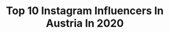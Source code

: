 ---
title: Top 10 Instagram Influencers In Austria In 2020
description: Identify the most popular Instagram accounts on inBeat.
platform: Instagram
profiles:
  - username: "melamed_matan"
    fullname: "MATAN MELAMED 🦍🌏"
    location: "Austria"
    followers: 3016
    engagement: 2401
    commentsToLikes: 0.122842
    avatar: "https://scontent-ams4-1.cdninstagram.com/v/t51.2885-19/s320x320/74792374_492628581460981_7107392235963940864_n.jpg?_nc_ht=scontent-ams4-1.cdninstagram.com&_nc_ohc=GJCmmAetnVgAX-MrLNd&oh=cf497d7aeab120a9c3387dbef31ce457&oe=5EBA3050"
    verified: false
    hashtags: "#calisthenics, #gymnastics, #gym, #gornation"
  - username: "ayrukantv"
    fullname: "ayrukantv"
    location: "Austria"
    followers: 155295
    engagement: 961
    commentsToLikes: 0.085709
    avatar: "https://scontent-lhr8-1.cdninstagram.com/v/t51.2885-19/s320x320/89933834_203580077629314_662390609671094272_n.jpg?_nc_ht=scontent-lhr8-1.cdninstagram.com&_nc_ohc=fBuu5rqwRu8AX9XoxBx&oh=cd3a44e903b94d435392bb2cf42ddd90&oe=5EBB1F69"
    verified: false
    hashtags: "#sonntag12uhr, #2020, #ayrukantvfamily, #2k19"
  - username: "jetvdwaals"
    fullname: "Jet Willemijn Davida"
    location: "Austria"
    followers: 2434
    engagement: 3453
    commentsToLikes: 0.177738
    avatar: "https://scontent-lhr8-1.cdninstagram.com/v/t51.2885-19/s320x320/90673762_535123620535485_8913601210007683072_n.jpg?_nc_ht=scontent-lhr8-1.cdninstagram.com&_nc_ohc=W2KltmylSu4AX9289-j&oh=d979d9bbfcf3c83896ad1139c058e211&oe=5EBB59C2"
    verified: false
    hashtags: "#bohobeachnl, #sweet16, #strongersweden, #subdued"
  - username: "lisasusan__"
    fullname: "✨INSPO ◦ TRAVEL ◦ FASHION✨"
    location: "Austria"
    followers: 5972
    engagement: 2160
    commentsToLikes: 0.123206
    avatar: "https://scontent-amt2-1.cdninstagram.com/v/t51.2885-19/s320x320/72967412_577935136287882_4529015654690324480_n.jpg?_nc_ht=scontent-amt2-1.cdninstagram.com&_nc_ohc=E4rTTgI2e7MAX9_kxWI&oh=d29cffdd619f5d0fba62e10fa8cdb980&oe=5ECAF373"
    verified: false
    hashtags: "#giveaway, #passionpassport, #goodlife, #phonecase"
  - username: "jelenatdcx"
    fullname: "! J E L E N A"
    location: "Austria"
    followers: 146426
    engagement: 1253
    commentsToLikes: 0.070020
    avatar: "https://scontent-lht6-1.cdninstagram.com/v/t51.2885-19/s320x320/90495166_722418205166089_2385836912540647424_n.jpg?_nc_ht=scontent-lht6-1.cdninstagram.com&_nc_ohc=zXo3ffMe9ekAX_3JTNV&oh=f23bdc0a4b6e4aeb016341c0bb4d6fca&oe=5EBA96DA"
    verified: false
    hashtags: ""
  - username: "panzi__"
    fullname: "MARCO   ( PANZI )"
    location: "Austria"
    followers: 49384
    engagement: 700
    commentsToLikes: 0.062301
    avatar: "https://scontent-nrt1-1.cdninstagram.com/v/t51.2885-19/s320x320/70198927_1631035457031879_2497305972595228672_n.jpg?_nc_ht=scontent-nrt1-1.cdninstagram.com&_nc_ohc=wLvdZmqtg_EAX_UDfAX&oh=9447c2a445f8812600c8041ed4d9fe1b&oe=5EB785E9"
    verified: false
    hashtags: "#goforit, #camougang"
  - username: "lau13raa"
    fullname: "CURVES • TRAVEL • FASHION"
    location: "Austria"
    followers: 18269
    engagement: 1510
    commentsToLikes: 0.070835
    avatar: "https://scontent-gmp1-1.cdninstagram.com/v/t51.2885-19/s320x320/75388581_421406675404084_2100123215425699840_n.jpg?_nc_ht=scontent-gmp1-1.cdninstagram.com&_nc_ohc=iojbetuaslYAX9DzNo_&oh=2338b0fc8b2ab43a217b2d591e00be62&oe=5EA59988"
    verified: false
    hashtags: "#outfitgoals, #curvygirl, #outfit, #curvyfashion"
  - username: "yoga_lanie"
    fullname: "Yoga - Lanie"
    location: "Austria"
    followers: 3077
    engagement: 4848
    commentsToLikes: 0.284632
    avatar: "https://scontent-ams4-1.cdninstagram.com/v/t51.2885-19/s320x320/37703205_511894925931245_7463703289775783936_n.jpg?_nc_ht=scontent-ams4-1.cdninstagram.com&_nc_ohc=Sni9uJ-cTyoAX-iPf52&oh=b1faec4097ee6b7c54b1c8132870caca&oe=5EBB0FC7"
    verified: false
    hashtags: "#yogamitmady, #forsthofalm, #split, #yogagirl"
  - username: "zarmonious"
    fullname: ""
    location: "Austria"
    followers: 5631
    engagement: 1467
    commentsToLikes: 0.083316
    avatar: "https://scontent-ams4-1.cdninstagram.com/v/t51.2885-19/s320x320/72396061_1130656050474185_5718578654875746304_n.jpg?_nc_ht=scontent-ams4-1.cdninstagram.com&_nc_ohc=8FEzbJ4JAUMAX-OwhmO&oh=b1e0a8de48c464437b06fe147573fc36&oe=5EBBF3DB"
    verified: false
    hashtags: "#raspberrypi, #raspberrypi3, #raspberrypiprojects, #floppydrive"
  - username: "evanhara7"
    fullname: "Evan Hara"
    location: "Austria"
    followers: 66218
    engagement: 950
    commentsToLikes: 0.093010
    avatar: "https://scontent-lhr8-1.cdninstagram.com/v/t51.2885-19/s320x320/75467470_2341157622861684_7806197558350446592_n.jpg?_nc_ht=scontent-lhr8-1.cdninstagram.com&_nc_ohc=nhpr247aE54AX8Wde_o&oh=0d0aa966ab70d93c0a666ad6e8281712&oe=5EB8F490"
    verified: false
    hashtags: ""
---